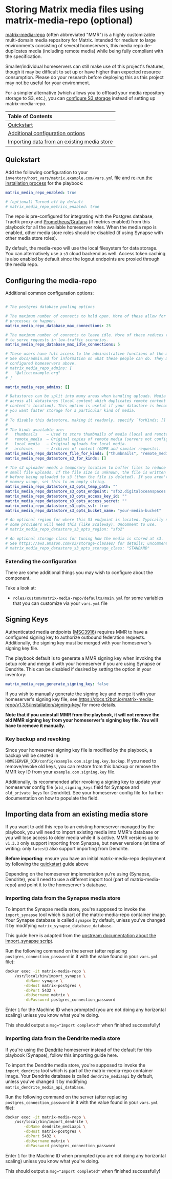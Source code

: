 # Storing Matrix media files using matrix-media-repo (optional)

[matrix-media-repo](https://docs.t2bot.io/matrix-media-repo/) (often abbreviated "MMR") is a highly customizable multi-domain media repository for Matrix. Intended for medium to large environments consisting of several homeservers, this media repo de-duplicates media (including remote media) while being fully compliant with the specification.

Smaller/individual homeservers can still make use of this project's features, though it may be difficult to set up or have higher than expected resource consumption. Please do your research before deploying this as this project may not be useful for your environment.

For a simpler alternative (which allows you to offload your media repository storage to S3, etc.), you can [configure S3 storage](configuring-playbook-s3.md) instead of setting up matrix-media-repo.

| **Table of Contents**                                                                       |
| :------------------------------------------------------------------------------------------ |
| [Quickstart](#quickstart)                                                                   |
| [Additional configuration options](#configuring-the-media-repo)                             |
| [Importing data from an existing media store](#importing-data-from-an-existing-media-store) |

## Quickstart

Add the following configuration to your `inventory/host_vars/matrix.example.com/vars.yml` file and [re-run the installation process](./installing.md) for the playbook:

```yaml
matrix_media_repo_enabled: true

# (optional) Turned off by default
# matrix_media_repo_metrics_enabled: true
```

The repo is pre-configured for integrating with the Postgres database, Traefik proxy and [Prometheus/Grafana](configuring-playbook-prometheus-grafana.md) (if metrics enabled) from this playbook for all the available homeserver roles. When the media repo is enabled, other media store roles should be disabled (if using Synapse with other media store roles).

By default, the media-repo will use the local filesystem for data storage. You can alternatively use a `s3` cloud backend as well. Access token caching is also enabled by default since the logout endpoints are proxied through the media repo.

## Configuring the media-repo

Additional common configuration options:

```yaml

# The postgres database pooling options

# The maximum number of connects to hold open. More of these allow for more concurrent
# processes to happen.
matrix_media_repo_database_max_connections: 25

# The maximum number of connects to leave idle. More of these reduces the time it takes
# to serve requests in low-traffic scenarios.
matrix_media_repo_database_max_idle_connections: 5

# These users have full access to the administrative functions of the media repository.
# See docs/admin.md for information on what these people can do. They must belong to one of the
# configured homeservers above.
# matrix_media_repo_admins: [
#   "@alice:example.org"
# ]

matrix_media_repo_admins: []

# Datastores can be split into many areas when handling uploads. Media is still de-duplicated
# across all datastores (local content which duplicates remote content will re-use the remote
# content's location). This option is useful if your datastore is becoming very large, or if
# you want faster storage for a particular kind of media.
#
# To disable this datastore, making it readonly, specify `forKinds: []`.
#
# The kinds available are:
#   thumbnails    — Used to store thumbnails of media (local and remote).
#   remote_media  — Original copies of remote media (servers not configured by this repo).
#   local_media   — Original uploads for local media.
#   archives      — Archives of content (GDPR and similar requests).
matrix_media_repo_datastore_file_for_kinds: ["thumbnails", "remote_media", "local_media", "archives"]
matrix_media_repo_datastore_s3_for_kinds: []

# The s3 uploader needs a temporary location to buffer files to reduce memory usage on
# small file uploads. If the file size is unknown, the file is written to this location
# before being uploaded to s3 (then the file is deleted). If you aren't concerned about
# memory usage, set this to an empty string.
matrix_media_repo_datastore_s3_opts_temp_path: ""
matrix_media_repo_datastore_s3_opts_endpoint: "sfo2.digitaloceanspaces.com"
matrix_media_repo_datastore_s3_opts_access_key_id: ""
matrix_media_repo_datastore_s3_opts_access_secret: ""
matrix_media_repo_datastore_s3_opts_ssl: true
matrix_media_repo_datastore_s3_opts_bucket_name: "your-media-bucket"

# An optional region for where this S3 endpoint is located. Typically not needed, though
# some providers will need this (like Scaleway). Uncomment to use.
# matrix_media_repo_datastore_s3_opts_region: "sfo2"

# An optional storage class for tuning how the media is stored at s3.
# See https://aws.amazon.com/s3/storage-classes/ for details; uncomment to use.
# matrix_media_repo_datastore_s3_opts_storage_class: "STANDARD"

```

### Extending the configuration

There are some additional things you may wish to configure about the component.

Take a look at:

- `roles/custom/matrix-media-repo/defaults/main.yml` for some variables that you can customize via your `vars.yml` file

## Signing Keys

Authenticated media endpoints ([MSC3916](https://github.com/matrix-org/matrix-spec-proposals/pull/3916)) requires MMR to have a configured signing key to authorize outbound federation requests. Additionally, the signing key must be merged with your homeserver's signing key file.

The playbook default is to generate a MMR signing key when invoking the setup role and merge it with your homeserver if you are using Synapse or Dendrite. This can be disabled if desired by setting the option in your inventory:

```yaml
matrix_media_repo_generate_signing_key: false
```

If you wish to manually generate the signing key and merge it with your homeserver's signing key file, see https://docs.t2bot.io/matrix-media-repo/v1.3.5/installation/signing-key/ for more details.

**Note that if you uninstall MMR from the playbook, it will not remove the old MMR signing key from your homeserver's signing key file. You will have to remove it manually.**

### Key backup and revoking

Since your homeserver signing key file is modified by the playbook, a backup will be created in `HOMESERVER_DIR/config/example.com.signing.key.backup`. If you need to remove/revoke old keys, you can restore from this backup or remove the MMR key ID from your `example.com.signing.key` file.

Additionally, its recommended after revoking a signing key to update your homeserver config file (`old_signing_keys` field for Synapse and `old_private_keys` for Dendrite). See your homeserver config file for further documentation on how to populate the field.

## Importing data from an existing media store

If you want to add this repo to an existing homeserver managed by the playbook, you will need to import existing media into MMR's database or you will lose access to older media while it is active. MMR versions up to `v1.3.3` only support importing from Synapse, but newer versions (at time of writing: only `latest`) also support importing from Dendrite.

**Before importing**: ensure you have an initial matrix-media-repo deployment by following the [quickstart](#quickstart) guide above

Depending on the homeserver implementation yu're using (Synapse, Dendrite), you'll need to use a different import tool (part of matrix-media-repo) and point it to the homeserver's database.

### Importing data from the Synapse media store

To import the Synapse media store, you're supposed to invoke the `import_synapse` tool which is part of the matrix-media-repo container image. Your Synapse database is called `synapse` by default, unless you've changed it by modifying `matrix_synapse_database_database`.

This guide here is adapted from the [upstream documentation about the import_synapse script](https://github.com/turt2live/matrix-media-repo#importing-media-from-synapse).

Run the following command on the server (after replacing `postgres_connection_password` in it with the value found in your `vars.yml` file):

```sh
docker exec -it matrix-media-repo \
    /usr/local/bin/import_synapse \
        -dbName synapse \
        -dbHost matrix-postgres \
        -dbPort 5432 \
        -dbUsername matrix \
        -dbPassword postgres_connection_password
```

Enter `1` for the Machine ID when prompted (you are not doing any horizontal scaling) unless you know what you're doing.

This should output a `msg="Import completed"` when finished successfully!

### Importing data from the Dendrite media store

If you're using the [Dendrite](configuring-playbook-dendrite.md) homeserver instead of the default for this playbook (Synapse), follow this importing guide here.

To import the Dendrite media store, you're supposed to invoke the `import_dendrite` tool which is part of the matrix-media-repo container image. Your Dendrite database is called `dendrite_mediaapi` by default, unless you've changed it by modifying `matrix_dendrite_media_api_database`.

Run the following command on the server (after replacing `postgres_connection_password` in it with the value found in your `vars.yml` file):

```sh
docker exec -it matrix-media-repo \
    /usr/local/bin/import_dendrite \
        -dbName dendrite_mediaapi \
        -dbHost matrix-postgres \
        -dbPort 5432 \
        -dbUsername matrix \
        -dbPassword postgres_connection_password
```

Enter `1` for the Machine ID when prompted (you are not doing any horizontal scaling) unless you know what you're doing.

This should output a `msg="Import completed"` when finished successfully!
